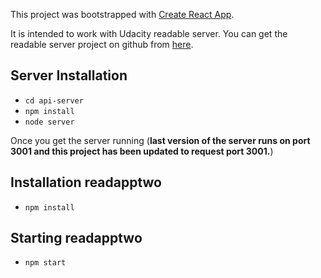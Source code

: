 This project was bootstrapped with [Create React App](https://github.com/facebookincubator/create-react-app).

It is intended to work with Udacity readable server.
You can get the readable server project on github from
[here](https://github.com/udacity/reactnd-project-readable-starter.git).

##  Server Installation
- `cd api-server`
- `npm install`
- `node server`

Once you get the server running (**last version of the server runs on port 3001 and this project has been updated to request port 3001.**)

## Installation readapptwo
- `npm install`

## Starting readapptwo
- `npm start`